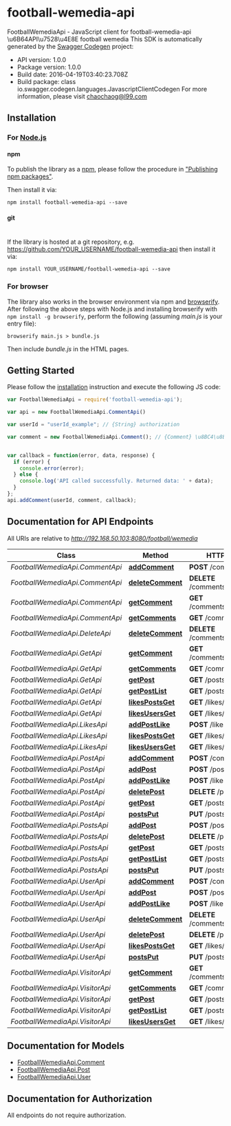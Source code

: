 # football-wemedia-api

FootballWemediaApi - JavaScript client for football-wemedia-api
\u6B64API\u7528\u4E8E football wemedia
This SDK is automatically generated by the [Swagger Codegen](https://github.com/swagger-api/swagger-codegen) project:

- API version: 1.0.0
- Package version: 1.0.0
- Build date: 2016-04-19T03:40:23.708Z
- Build package: class io.swagger.codegen.languages.JavascriptClientCodegen
For more information, please visit [chaochaog@l99.com](chaochaog@l99.com)

## Installation

### For [Node.js](https://nodejs.org/)

#### npm

To publish the library as a [npm](https://www.npmjs.com/),
please follow the procedure in ["Publishing npm packages"](https://docs.npmjs.com/getting-started/publishing-npm-packages).

Then install it via:

```shell
npm install football-wemedia-api --save
```

#### git
#
If the library is hosted at a git repository, e.g.
https://github.com/YOUR_USERNAME/football-wemedia-api
then install it via:

```shell
npm install YOUR_USERNAME/football-wemedia-api --save
```

### For browser

The library also works in the browser environment via npm and [browserify](http://browserify.org/). After following
the above steps with Node.js and installing browserify with `npm install -g browserify`,
perform the following (assuming *main.js* is your entry file):

```shell
browserify main.js > bundle.js
```

Then include *bundle.js* in the HTML pages.

## Getting Started

Please follow the [installation](#installation) instruction and execute the following JS code:

```javascript
var FootballWemediaApi = require('football-wemedia-api');

var api = new FootballWemediaApi.CommentApi()

var userId = "userId_example"; // {String} authorization

var comment = new FootballWemediaApi.Comment(); // {Comment} \u8BC4\u8BBA


var callback = function(error, data, response) {
  if (error) {
    console.error(error);
  } else {
    console.log('API called successfully. Returned data: ' + data);
  }
};
api.addComment(userId, comment, callback);

```

## Documentation for API Endpoints

All URIs are relative to *http://192.168.50.103:8080/football/wemedia*

Class | Method | HTTP request | Description
------------ | ------------- | ------------- | -------------
*FootballWemediaApi.CommentApi* | [**addComment**](docs/CommentApi.md#addComment) | **POST** /comments | \u8BC4\u8BBA
*FootballWemediaApi.CommentApi* | [**deleteComment**](docs/CommentApi.md#deleteComment) | **DELETE** /comments/{commentId} | \u7528\u6237\u5220\u9664Comment
*FootballWemediaApi.CommentApi* | [**getComment**](docs/CommentApi.md#getComment) | **GET** /comments/{commentId} | \u83B7\u5F97Post\u8BC4\u8BBA
*FootballWemediaApi.CommentApi* | [**getComments**](docs/CommentApi.md#getComments) | **GET** /comments | \u83B7\u5F97Post\u8BC4\u8BBA\u5217\u8868
*FootballWemediaApi.DeleteApi* | [**deleteComment**](docs/DeleteApi.md#deleteComment) | **DELETE** /comments/{commentId} | \u7528\u6237\u5220\u9664Comment
*FootballWemediaApi.GetApi* | [**getComment**](docs/GetApi.md#getComment) | **GET** /comments/{commentId} | \u83B7\u5F97Post\u8BC4\u8BBA
*FootballWemediaApi.GetApi* | [**getComments**](docs/GetApi.md#getComments) | **GET** /comments | \u83B7\u5F97Post\u8BC4\u8BBA\u5217\u8868
*FootballWemediaApi.GetApi* | [**getPost**](docs/GetApi.md#getPost) | **GET** /posts/{postId} | \u6839\u636EId\u83B7\u53D6Post\u8BE6\u60C5
*FootballWemediaApi.GetApi* | [**getPostList**](docs/GetApi.md#getPostList) | **GET** /posts | \u6839\u636E\u641C\u7D22\u6761\u4EF6\u83B7\u53D6Post\u5217\u8868
*FootballWemediaApi.GetApi* | [**likesPostsGet**](docs/GetApi.md#likesPostsGet) | **GET** /likes/posts | \u6839\u636EuserId\u83B7\u53D6\u7528\u6237\u559C\u6B22\u7684\u6587\u7AE0\u5217\u8868
*FootballWemediaApi.GetApi* | [**likesUsersGet**](docs/GetApi.md#likesUsersGet) | **GET** /likes/users | \u6839\u636EpostId\u83B7\u53D6\u5BF9\u6B64\u7BC7\u6587\u7AE0\u70B9\u8D5E\u7684\u7528\u6237\u5217\u8868
*FootballWemediaApi.LikesApi* | [**addPostLike**](docs/LikesApi.md#addPostLike) | **POST** /likes | \u7528\u6237\u5BF9Post\u70B9\u8D5E
*FootballWemediaApi.LikesApi* | [**likesPostsGet**](docs/LikesApi.md#likesPostsGet) | **GET** /likes/posts | \u6839\u636EuserId\u83B7\u53D6\u7528\u6237\u559C\u6B22\u7684\u6587\u7AE0\u5217\u8868
*FootballWemediaApi.LikesApi* | [**likesUsersGet**](docs/LikesApi.md#likesUsersGet) | **GET** /likes/users | \u6839\u636EpostId\u83B7\u53D6\u5BF9\u6B64\u7BC7\u6587\u7AE0\u70B9\u8D5E\u7684\u7528\u6237\u5217\u8868
*FootballWemediaApi.PostApi* | [**addComment**](docs/PostApi.md#addComment) | **POST** /comments | \u8BC4\u8BBA
*FootballWemediaApi.PostApi* | [**addPost**](docs/PostApi.md#addPost) | **POST** /posts | \u521B\u5EFA\u4E00\u4E2APost
*FootballWemediaApi.PostApi* | [**addPostLike**](docs/PostApi.md#addPostLike) | **POST** /likes | \u7528\u6237\u5BF9Post\u70B9\u8D5E
*FootballWemediaApi.PostApi* | [**deletePost**](docs/PostApi.md#deletePost) | **DELETE** /posts | \u7528\u6237\u5220\u9664Post
*FootballWemediaApi.PostApi* | [**getPost**](docs/PostApi.md#getPost) | **GET** /posts/{postId} | \u6839\u636EId\u83B7\u53D6Post\u8BE6\u60C5
*FootballWemediaApi.PostApi* | [**postsPut**](docs/PostApi.md#postsPut) | **PUT** /posts | \u4FEE\u6539\u4E00\u4E2APost
*FootballWemediaApi.PostsApi* | [**addPost**](docs/PostsApi.md#addPost) | **POST** /posts | \u521B\u5EFA\u4E00\u4E2APost
*FootballWemediaApi.PostsApi* | [**deletePost**](docs/PostsApi.md#deletePost) | **DELETE** /posts | \u7528\u6237\u5220\u9664Post
*FootballWemediaApi.PostsApi* | [**getPost**](docs/PostsApi.md#getPost) | **GET** /posts/{postId} | \u6839\u636EId\u83B7\u53D6Post\u8BE6\u60C5
*FootballWemediaApi.PostsApi* | [**getPostList**](docs/PostsApi.md#getPostList) | **GET** /posts | \u6839\u636E\u641C\u7D22\u6761\u4EF6\u83B7\u53D6Post\u5217\u8868
*FootballWemediaApi.PostsApi* | [**postsPut**](docs/PostsApi.md#postsPut) | **PUT** /posts | \u4FEE\u6539\u4E00\u4E2APost
*FootballWemediaApi.UserApi* | [**addComment**](docs/UserApi.md#addComment) | **POST** /comments | \u8BC4\u8BBA
*FootballWemediaApi.UserApi* | [**addPost**](docs/UserApi.md#addPost) | **POST** /posts | \u521B\u5EFA\u4E00\u4E2APost
*FootballWemediaApi.UserApi* | [**addPostLike**](docs/UserApi.md#addPostLike) | **POST** /likes | \u7528\u6237\u5BF9Post\u70B9\u8D5E
*FootballWemediaApi.UserApi* | [**deleteComment**](docs/UserApi.md#deleteComment) | **DELETE** /comments/{commentId} | \u7528\u6237\u5220\u9664Comment
*FootballWemediaApi.UserApi* | [**deletePost**](docs/UserApi.md#deletePost) | **DELETE** /posts | \u7528\u6237\u5220\u9664Post
*FootballWemediaApi.UserApi* | [**likesPostsGet**](docs/UserApi.md#likesPostsGet) | **GET** /likes/posts | \u6839\u636EuserId\u83B7\u53D6\u7528\u6237\u559C\u6B22\u7684\u6587\u7AE0\u5217\u8868
*FootballWemediaApi.UserApi* | [**postsPut**](docs/UserApi.md#postsPut) | **PUT** /posts | \u4FEE\u6539\u4E00\u4E2APost
*FootballWemediaApi.VisitorApi* | [**getComment**](docs/VisitorApi.md#getComment) | **GET** /comments/{commentId} | \u83B7\u5F97Post\u8BC4\u8BBA
*FootballWemediaApi.VisitorApi* | [**getComments**](docs/VisitorApi.md#getComments) | **GET** /comments | \u83B7\u5F97Post\u8BC4\u8BBA\u5217\u8868
*FootballWemediaApi.VisitorApi* | [**getPost**](docs/VisitorApi.md#getPost) | **GET** /posts/{postId} | \u6839\u636EId\u83B7\u53D6Post\u8BE6\u60C5
*FootballWemediaApi.VisitorApi* | [**getPostList**](docs/VisitorApi.md#getPostList) | **GET** /posts | \u6839\u636E\u641C\u7D22\u6761\u4EF6\u83B7\u53D6Post\u5217\u8868
*FootballWemediaApi.VisitorApi* | [**likesUsersGet**](docs/VisitorApi.md#likesUsersGet) | **GET** /likes/users | \u6839\u636EpostId\u83B7\u53D6\u5BF9\u6B64\u7BC7\u6587\u7AE0\u70B9\u8D5E\u7684\u7528\u6237\u5217\u8868


## Documentation for Models

 - [FootballWemediaApi.Comment](docs/Comment.md)
 - [FootballWemediaApi.Post](docs/Post.md)
 - [FootballWemediaApi.User](docs/User.md)


## Documentation for Authorization

 All endpoints do not require authorization.

